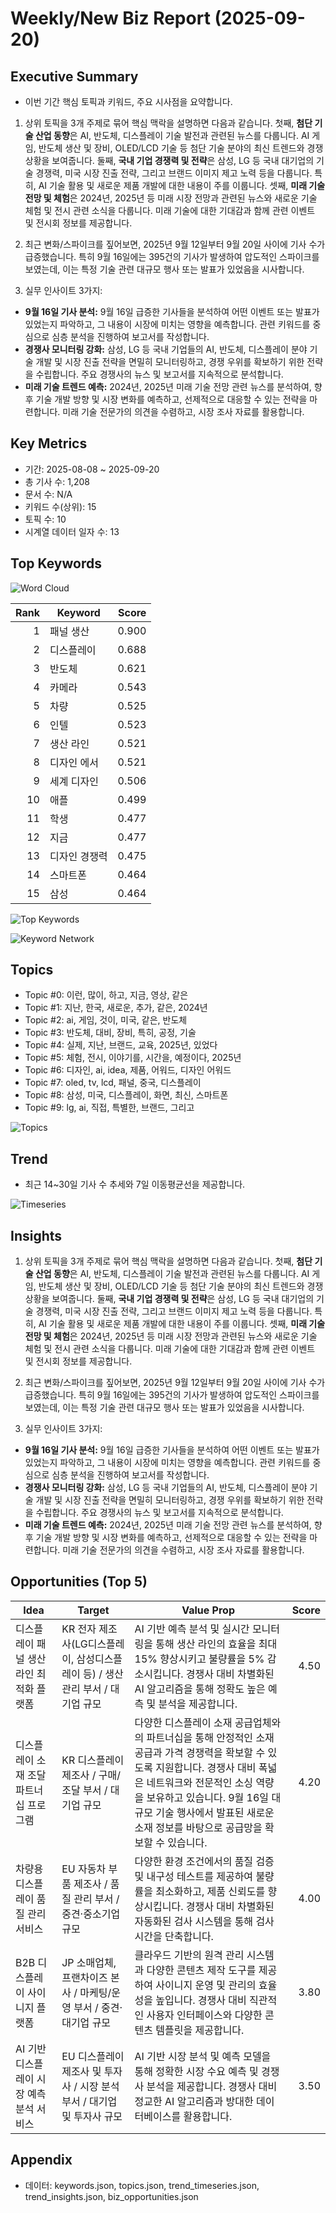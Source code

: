 # Weekly/New Biz Report (2025-09-20)

## Executive Summary

- 이번 기간 핵심 토픽과 키워드, 주요 시사점을 요약합니다.

1) 상위 토픽을 3개 주제로 묶어 핵심 맥락을 설명하면 다음과 같습니다. 첫째, **첨단 기술 산업 동향**은 AI, 반도체, 디스플레이 기술 발전과 관련된 뉴스를 다룹니다.  AI 게임, 반도체 생산 및 장비, OLED/LCD 기술 등 첨단 기술 분야의 최신 트렌드와 경쟁 상황을 보여줍니다. 둘째, **국내 기업 경쟁력 및 전략**은 삼성, LG 등 국내 대기업의 기술 경쟁력, 미국 시장 진출 전략, 그리고 브랜드 이미지 제고 노력 등을 다룹니다.  특히,  AI 기술 활용 및 새로운 제품 개발에 대한 내용이 주를 이룹니다. 셋째, **미래 기술 전망 및 체험**은 2024년, 2025년 등 미래 시장 전망과 관련된 뉴스와  새로운 기술 체험 및 전시 관련 소식을 다룹니다.  미래 기술에 대한 기대감과 함께 관련 이벤트 및 전시회 정보를 제공합니다.


2) 최근 변화/스파이크를 짚어보면, 2025년 9월 12일부터 9월 20일 사이에 기사 수가 급증했습니다. 특히 9월 16일에는 395건의 기사가 발생하여 압도적인 스파이크를 보였는데, 이는 특정 기술 관련 대규모 행사 또는 발표가 있었음을 시사합니다.


3) 실무 인사이트 3가지:

* **9월 16일 기사 분석:** 9월 16일 급증한 기사들을 분석하여 어떤 이벤트 또는 발표가 있었는지 파악하고, 그 내용이 시장에 미치는 영향을 예측합니다.  관련 키워드를 중심으로 심층 분석을 진행하여 보고서를 작성합니다.
* **경쟁사 모니터링 강화:** 삼성, LG 등 국내 기업들의 AI, 반도체, 디스플레이 분야 기술 개발 및 시장 진출 전략을 면밀히 모니터링하고, 경쟁 우위를 확보하기 위한 전략을 수립합니다.  주요 경쟁사의 뉴스 및 보고서를 지속적으로 분석합니다.
* **미래 기술 트렌드 예측:** 2024년, 2025년 미래 기술 전망 관련 뉴스를 분석하여,  향후 기술 개발 방향 및 시장 변화를 예측하고,  선제적으로 대응할 수 있는 전략을 마련합니다.  미래 기술 전문가의 의견을 수렴하고, 시장 조사 자료를 활용합니다.

## Key Metrics

- 기간: 2025-08-08 ~ 2025-09-20
- 총 기사 수: 1,208
- 문서 수: N/A
- 키워드 수(상위): 15
- 토픽 수: 10
- 시계열 데이터 일자 수: 13

## Top Keywords

![Word Cloud](fig/wordcloud.png)

| Rank | Keyword | Score |
|---:|---|---:|
| 1 | 패널 생산 | 0.900 |
| 2 | 디스플레이 | 0.688 |
| 3 | 반도체 | 0.621 |
| 4 | 카메라 | 0.543 |
| 5 | 차량 | 0.525 |
| 6 | 인텔 | 0.523 |
| 7 | 생산 라인 | 0.521 |
| 8 | 디자인 에서 | 0.521 |
| 9 | 세계 디자인 | 0.506 |
| 10 | 애플 | 0.499 |
| 11 | 학생 | 0.477 |
| 12 | 지금 | 0.477 |
| 13 | 디자인 경쟁력 | 0.475 |
| 14 | 스마트폰 | 0.464 |
| 15 | 삼성 | 0.464 |

![Top Keywords](fig/top_keywords.png)

![Keyword Network](fig/keyword_network.png)

## Topics

- Topic #0: 이런, 많이, 하고, 지금, 영상, 같은
- Topic #1: 지난, 한국, 새로운, 추가, 같은, 2024년
- Topic #2: ai, 게임, 것이, 미국, 같은, 반도체
- Topic #3: 반도체, 대비, 장비, 특히, 공정, 기술
- Topic #4: 실제, 지난, 브랜드, 교육, 2025년, 있었다
- Topic #5: 체험, 전시, 이야기를, 시간을, 예정이다, 2025년
- Topic #6: 디자인, ai, idea, 제품, 어워드, 디자인 어워드
- Topic #7: oled, tv, lcd, 패널, 중국, 디스플레이
- Topic #8: 삼성, 미국, 디스플레이, 화면, 최신, 스마트폰
- Topic #9: lg, ai, 직접, 특별한, 브랜드, 그리고

![Topics](fig/topics.png)

## Trend

- 최근 14~30일 기사 수 추세와 7일 이동평균선을 제공합니다.

![Timeseries](fig/timeseries.png)

## Insights

1) 상위 토픽을 3개 주제로 묶어 핵심 맥락을 설명하면 다음과 같습니다. 첫째, **첨단 기술 산업 동향**은 AI, 반도체, 디스플레이 기술 발전과 관련된 뉴스를 다룹니다.  AI 게임, 반도체 생산 및 장비, OLED/LCD 기술 등 첨단 기술 분야의 최신 트렌드와 경쟁 상황을 보여줍니다. 둘째, **국내 기업 경쟁력 및 전략**은 삼성, LG 등 국내 대기업의 기술 경쟁력, 미국 시장 진출 전략, 그리고 브랜드 이미지 제고 노력 등을 다룹니다.  특히,  AI 기술 활용 및 새로운 제품 개발에 대한 내용이 주를 이룹니다. 셋째, **미래 기술 전망 및 체험**은 2024년, 2025년 등 미래 시장 전망과 관련된 뉴스와  새로운 기술 체험 및 전시 관련 소식을 다룹니다.  미래 기술에 대한 기대감과 함께 관련 이벤트 및 전시회 정보를 제공합니다.


2) 최근 변화/스파이크를 짚어보면, 2025년 9월 12일부터 9월 20일 사이에 기사 수가 급증했습니다. 특히 9월 16일에는 395건의 기사가 발생하여 압도적인 스파이크를 보였는데, 이는 특정 기술 관련 대규모 행사 또는 발표가 있었음을 시사합니다.


3) 실무 인사이트 3가지:

* **9월 16일 기사 분석:** 9월 16일 급증한 기사들을 분석하여 어떤 이벤트 또는 발표가 있었는지 파악하고, 그 내용이 시장에 미치는 영향을 예측합니다.  관련 키워드를 중심으로 심층 분석을 진행하여 보고서를 작성합니다.
* **경쟁사 모니터링 강화:** 삼성, LG 등 국내 기업들의 AI, 반도체, 디스플레이 분야 기술 개발 및 시장 진출 전략을 면밀히 모니터링하고, 경쟁 우위를 확보하기 위한 전략을 수립합니다.  주요 경쟁사의 뉴스 및 보고서를 지속적으로 분석합니다.
* **미래 기술 트렌드 예측:** 2024년, 2025년 미래 기술 전망 관련 뉴스를 분석하여,  향후 기술 개발 방향 및 시장 변화를 예측하고,  선제적으로 대응할 수 있는 전략을 마련합니다.  미래 기술 전문가의 의견을 수렴하고, 시장 조사 자료를 활용합니다.

## Opportunities (Top 5)

| Idea | Target | Value Prop | Score |
|---|---|---|---:|
| 디스플레이 패널 생산 라인 최적화 플랫폼 | KR 전자 제조사(LG디스플레이, 삼성디스플레이 등) / 생산 관리 부서 / 대기업 규모 | AI 기반 예측 분석 및 실시간 모니터링을 통해 생산 라인의 효율을 최대 15% 향상시키고 불량률을 5% 감소시킵니다.  경쟁사 대비 차별화된 AI 알고리즘을 통해 정확도 높은 예측 및 분석을 제공합니다. | 4.50 |
| 디스플레이 소재 조달 파트너십 프로그램 | KR 디스플레이 제조사 / 구매/조달 부서 / 대기업 규모 | 다양한 디스플레이 소재 공급업체와의 파트너십을 통해 안정적인 소재 공급과 가격 경쟁력을 확보할 수 있도록 지원합니다.  경쟁사 대비 폭넓은 네트워크와 전문적인 소싱 역량을 보유하고 있습니다.  9월 16일 대규모 기술 행사에서 발표된 새로운 소재 정보를 바탕으로 공급망을 확보할 수 있습니다. | 4.20 |
| 차량용 디스플레이 품질 관리 서비스 | EU 자동차 부품 제조사 / 품질 관리 부서 / 중견·중소기업 규모 | 다양한 환경 조건에서의 품질 검증 및 내구성 테스트를 제공하여 불량률을 최소화하고, 제품 신뢰도를 향상시킵니다. 경쟁사 대비 차별화된 자동화된 검사 시스템을 통해 검사 시간을 단축합니다. | 4.00 |
| B2B 디스플레이 사이니지 플랫폼 | JP 소매업체, 프랜차이즈 본사 / 마케팅/운영 부서 / 중견·대기업 규모 | 클라우드 기반의 원격 관리 시스템과 다양한 콘텐츠 제작 도구를 제공하여 사이니지 운영 및 관리의 효율성을 높입니다. 경쟁사 대비 직관적인 사용자 인터페이스와 다양한 콘텐츠 템플릿을 제공합니다. | 3.80 |
| AI 기반 디스플레이 시장 예측 분석 서비스 | EU 디스플레이 제조사 및 투자사 / 시장 분석 부서 / 대기업 및 투자사 규모 | AI 기반 시장 분석 및 예측 모델을 통해 정확한 시장 수요 예측 및 경쟁사 분석을 제공합니다. 경쟁사 대비 정교한 AI 알고리즘과 방대한 데이터베이스를 활용합니다. | 3.50 |

## Appendix

- 데이터: keywords.json, topics.json, trend_timeseries.json, trend_insights.json, biz_opportunities.json